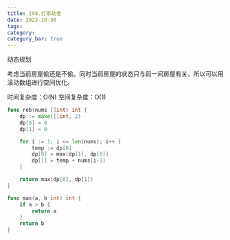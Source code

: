 ```yaml
---
title: 198.打家劫舍
date: 2022-10-30
tags:
category: 
category_bar: true
---
```


动态规划

考虑当前房屋偷还是不偷。同时当前房屋的状态只与前一间房屋有关，所以可以用滚动数组进行空间优化。

时间复杂度：O(N)
空间复杂度：O(1)
<!-- more -->
```Go
func rob(nums []int) int {
    dp := make([]int, 2)
    dp[0] = 0
    dp[1] = 0

    for i := 1; i <= len(nums); i++ {
        temp := dp[0]
        dp[0] = max(dp[1], dp[0])
        dp[1] = temp + nums[i-1]
    }

    return max(dp[0], dp[1])
}

func max(a, b int) int {
    if a > b {
        return a
    }
    return b
}
```

